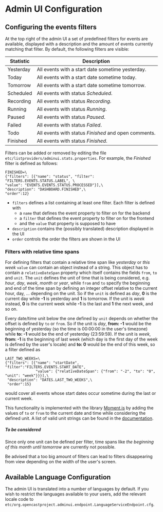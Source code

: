 Admin UI Configuration
===================

Configuring the events filters
--------------------------------

At the top right of the admin UI a set of predefined filters for events are available, displayed with a description and
the amount of events currently matching that filter. By default, the following filters are visible:

| Statistic   | Description |
|-------------|----------------|
| Yesterday | All events with a start date sometime yesterday. |
| Today     | All events with a start date sometime today. |
| Tomorrow  | All events with a start date sometime tomorrow. |
| Scheduled | All events with status _Scheduled_. |
| Recording | All events with status _Recording_. |
| Running   | All events with status _Running_. |
| Paused    | All events with status _Paused_. |
| Failed    | All events with status _Failed_. |
| Todo      | All events with status _Finished_ and open comments. |
| Finished  | All events with status _Finished_. |

Filters can be added or removed by editing the file `etc/listproviders/adminui.stats.properties`. For example, the
_Finished_ filter is defined as follows:

    FINISHED=\
    {"filters": [{"name": "status", "filter": "FILTERS.EVENTS.STATUS.LABEL", \
    "value": "EVENTS.EVENTS.STATUS.PROCESSED"}],\
    "description": "DASHBOARD.FINISHED",\
    "order":12}

* `filters` defines a list containing at least one filter. Each filter is defined with
    *   a `name`  that defines the event property to filter on for the backend
    *   a `filter` that defines the event property to filter on for the frontend
    *   and the `value` that property is supposed to have
*   `description` contains the (possibly translated) description displayed in the UI
*   `order` controls the order the filters are shown in the UI

### Filters with relative time spans

For defining filters that contain a relative time span like _yesterday_ or _this week_ `value` can contain an object
instead of a string. This object has to contain a `relativeDateSpan` property which itself contains the fields `from`,
`to` and `unit`. The `unit` defines the unit of time that is being considered, e.g. _hour_, _day_, _week_, _month_ or
_year_, while `from` and `to` specify the beginning and end of the time span by defining an integer offset relative to
the current hour, day, ... depending on the unit. So if the `unit` is defined as _day_, **0** is the current day while
**-1** is yesterday and **1** is tomorrow. If the unit is _week_ instead, **0** is the current week while **-1** is the
last and **1** the next week, and so on.

Every date/time unit below the one defined by `unit` depends on whether the offset is defined by `to` or `from`. So if
the unit is _day_, **from: -1** would be the beginning of yesterday (so the time is 00:00:00 in the user's timezone)
while **to: -1** would be the end of yesterday (23:59:59). If the unit is *week*, **from: -1** is the beginning of last
week (which day is the first day of the week is defined by the user's locale) and **to: 0** would be the end of this
week, so a filter defined as

    LAST_TWO_WEEKS=\
    {"filters": [{"name": "startDate", "filter":"FILTERS.EVENTS.START_DATE",
                  "value": {"relativeDateSpan": {"from": "-2", "to": "0", "unit": "week"}}}],\
     "description": "DATES.LAST_TWO_WEEKS",\
     "order":15}

would cover all events whose start dates occur sometime during the last or current week.

This functionality is implemented with the library [Moment.js](https://momentjs.com) by adding the values of `to` or
`from` to the current date and time while considering the defined unit. A list of valid unit strings can be found in
the [documentation](https://momentjs.com).

##### To be considered
Since only one unit can be defined per filter, time spans like *the beginning of this month until tomorrow* are
currently not possible.

Be advised that a too big amount of filters can lead to filters disappearing from view depending on the width of the
user's screen.


Available Language Configuration
--------------------------------

The admin UI is translated into a number of languages by default.  If you wish to restrict the languages available to
your users, add the relevant locale code to `etc/org.opencastproject.adminui.endpoint.LanguageServiceEndpoint.cfg`.
